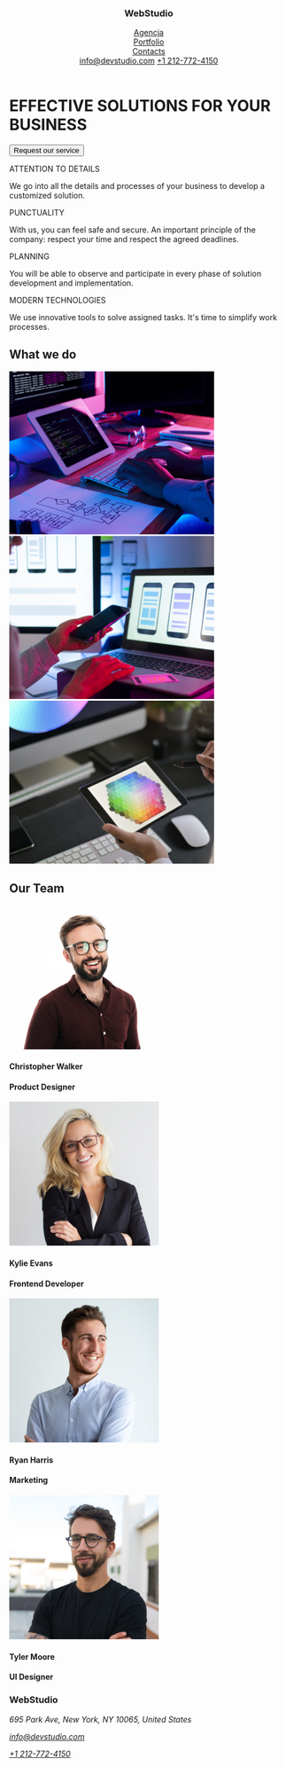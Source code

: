 <!DOCTYPE html>
<html lang="en">
  <head>
    <meta charset="UTF-8" />
    <meta http-equiv="X-UA-Compatible" content="IE=edge" />
    <meta name="viewport" content="width=device-width, initial-scale=1.0" />
    <link rel="preconnect" href="https://fonts.googleapis.com">
    <link rel="preconnect" href="https://fonts.gstatic.com" crossorigin>
    <link href="https: //fonts.googleapis.com/css2?family= Roboto & display rodzina= Raleway:wght@700 &rodzina= Roboto:waga@400;500;700;900 & swap" rel="stylesheet">
    <link rel="stylesheet" href="css/style.css" >
  </head>
  <body>
    <div class="main-page">
      <div class="width">
      <header class="container">
        <h3 class="webstudio">
          <span class="blue">Web</span><span class="black">Studio</span>
        </h3>
        <div class="group_1">
          <a href="index.html" class="studio">Agencja</a>
        </div>
          <div class="group_1">
          <a href="portfolio.html" class="color-black"> Portfolio </a>
        </div>
        <div class="group_1">
          <a href="" class="nav-black">Contacts</a>
        </div>
        <a class="mail-page1" href="mailto:info@devstudio.com"
          >info@devstudio.com</a
        >
        <a class="tel" href="tel:+1 212-772-4150">+1 212-772-4150</a>
      </header>
      </div>
        <div class="title_index">
          <p class="button">
            <h1 class="title_h1">EFFECTIVE SOLUTIONS FOR YOUR BUSINESS</h1></p>
            <div class="container">
            <input class="button1" type="submit" value="Request our service" />
            </div>
        </div>
        <div class="width">
      <div class="our_strengths container">
        <div class="feature1">
            <p class="line-high size">ATTENTION TO DETAILS</p>
            <p class="line-low size">
              We go into all the details and processes of your business to
              develop a customized solution.
            </p>
        </div>
          <div class="feature2">
            <p class="line-high size">PUNCTUALITY</p>
            <p class="line-low size">
              With us, you can feel safe and secure. An important principle of
              the company: respect your time and respect the agreed deadlines.
            </p>
          </div>
          <div class="feature3">
            <p class="line-high size">PLANNING</p>
            <p class="line-low size">
              You will be able to observe and participate in every phase of
              solution development and implementation.
            </p>
          </div>
          <div class="feature4">
            <p class="line-high size">MODERN TECHNOLOGIES</p>
            <p class="line-low size">
              We use innovative tools to solve assigned tasks. It's time to
              simplify work processes.
            </p>
          </div>
      </div>
        </div>
        <div class="width">
      <div class="what_we_do ">
        <h2 class="what_we_do_title">What we do</h2>
        <div class="container">
        <div class="box1">
          <img
            src="images/programer.png"
            alt="programer"
            width="370px"
            height="294px"
          />
        </div>
        <div class="box2">
          <img
            src="images/conect.png"
            alt="conect" 
            width="370px"
            height="294px"
          />
        </div>
        <div class="box3">
          <img
            src="images/graphic.png"
            alt="graphic"
            width="370px"
            height="294px"
          />
        </div>
      </div>
      </div>
        </div>
        <div class="width">
      <div class="our_team">
        <h2 class="our_team_name">Our Team</h2>
        <div class="team container">
          <div class="card1">
            <img
              src="images/christopher.jpg"
              alt="Christopher"
              width="270px"
              height="260px"
            />
            <h4 class="name-black space_team">Christopher Walker</h4>
            <h4 class="space_team">Product Designer</h4>
          </div>
          <div class="card2">
            <img
              src="images/kylie.jpg"
              alt="Kylie"
              width="270px"
              height="260px"
            />
            <h4 class="name-black space_team">Kylie Evans</h4>
            <h4 class="space_team">Frontend Developer</h4>
          </div>
          <div class="card3">
            <img
              src="images/ryan.jpg"
              alt="Ryan"
              width="270px"
              height="260px"
            />
            <h4 class="name-black space_team">Ryan Harris</h4>
            <h4 class="space_team">Marketing</h4>
          </div>
          <div class="card4">
            <img
              src="images/tyler.jpg"
              alt="Tyler"
              width="270px"
              height="260px"
            />
            <h4 class="name-black space_team">Tyler Moore</h4>
            <h4 class="space_team">UI Designer</h4>
          </div>
        </div>
      </div>
        </div>
      <div class="basement">
        <footer>
          <h3 class="webstudio2">
           <span class="blue">Web</span><span class="white">Studio</span>
          </h3>
          <address>
            <p class="space_footerp">695 Park Ave, New York, NY 10065, United States</p>
             <p><a class="mail-page1-down" href="mailto:info@devstudio.com" class="mail-page1">info@devstudio.com</a></p>
            <p><a class="tel-down" href="tel:+1 212-772-4150" class="tel">+1 212-772-4150</a></p>
          </address>
        </footer>
      </div>
    </div>
  </body>
</html>
